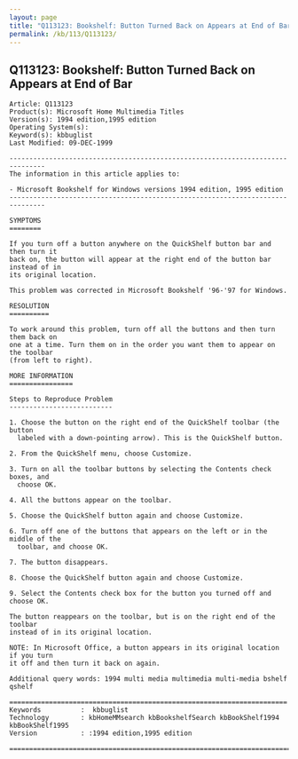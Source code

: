 ```yaml
---
layout: page
title: "Q113123: Bookshelf: Button Turned Back on Appears at End of Bar"
permalink: /kb/113/Q113123/
---
```


## Q113123: Bookshelf: Button Turned Back on Appears at End of Bar

	Article: Q113123
	Product(s): Microsoft Home Multimedia Titles
	Version(s): 1994 edition,1995 edition
	Operating System(s): 
	Keyword(s): kbbuglist
	Last Modified: 09-DEC-1999
	
	-------------------------------------------------------------------------------
	The information in this article applies to:
	
	- Microsoft Bookshelf for Windows versions 1994 edition, 1995 edition 
	-------------------------------------------------------------------------------
	
	SYMPTOMS
	========
	
	If you turn off a button anywhere on the QuickShelf button bar and then turn it
	back on, the button will appear at the right end of the button bar instead of in
	its original location.
	
	This problem was corrected in Microsoft Bookshelf '96-'97 for Windows.
	
	RESOLUTION
	==========
	
	To work around this problem, turn off all the buttons and then turn them back on
	one at a time. Turn them on in the order you want them to appear on the toolbar
	(from left to right).
	
	MORE INFORMATION
	================
	
	Steps to Reproduce Problem
	--------------------------
	
	1. Choose the button on the right end of the QuickShelf toolbar (the button
	  labeled with a down-pointing arrow). This is the QuickShelf button.
	
	2. From the QuickShelf menu, choose Customize.
	
	3. Turn on all the toolbar buttons by selecting the Contents check boxes, and
	  choose OK.
	
	4. All the buttons appear on the toolbar.
	
	5. Choose the QuickShelf button again and choose Customize.
	
	6. Turn off one of the buttons that appears on the left or in the middle of the
	  toolbar, and choose OK.
	
	7. The button disappears.
	
	8. Choose the QuickShelf button again and choose Customize.
	
	9. Select the Contents check box for the button you turned off and choose OK.
	
	The button reappears on the toolbar, but is on the right end of the toolbar
	instead of in its original location.
	
	NOTE: In Microsoft Office, a button appears in its original location if you turn
	it off and then turn it back on again.
	
	Additional query words: 1994 multi media multimedia multi-media bshelf qshelf
	
	======================================================================
	Keywords          :  kbbuglist
	Technology        : kbHomeMMsearch kbBookshelfSearch kbBookShelf1994 kbBookShelf1995
	Version           : :1994 edition,1995 edition
	
	=============================================================================
	
